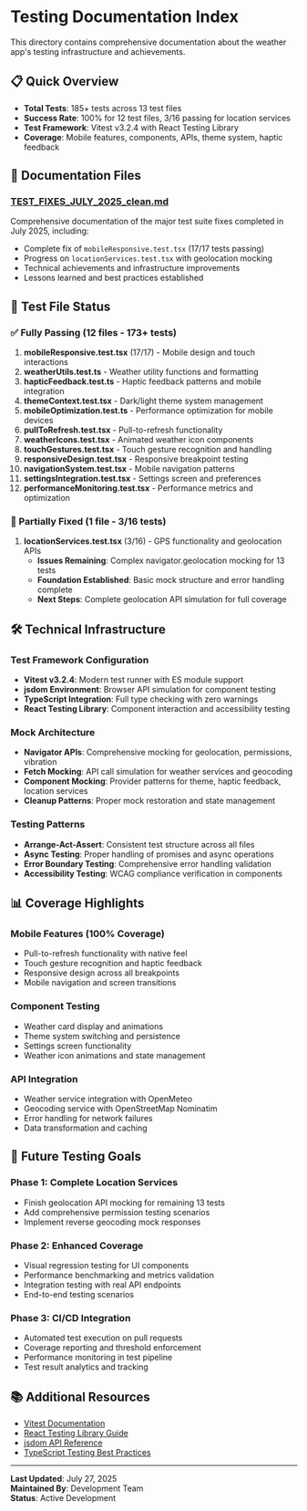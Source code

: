 # Testing Documentation Index

This directory contains comprehensive documentation about the weather app's testing infrastructure and achievements.

## 📋 Quick Overview

- **Total Tests**: 185+ tests across 13 test files
- **Success Rate**: 100% for 12 test files, 3/16 passing for location services
- **Test Framework**: Vitest v3.2.4 with React Testing Library
- **Coverage**: Mobile features, components, APIs, theme system, haptic feedback

## 📁 Documentation Files

### [TEST_FIXES_JULY_2025_clean.md](./TEST_FIXES_JULY_2025_clean.md)

Comprehensive documentation of the major test suite fixes completed in July 2025, including:

- Complete fix of `mobileResponsive.test.tsx` (17/17 tests passing)
- Progress on `locationServices.test.tsx` with geolocation mocking
- Technical achievements and infrastructure improvements
- Lessons learned and best practices established

## 🧪 Test File Status

### ✅ Fully Passing (12 files - 173+ tests)

1. **mobileResponsive.test.tsx** (17/17) - Mobile design and touch interactions
2. **weatherUtils.test.ts** - Weather utility functions and formatting
3. **hapticFeedback.test.ts** - Haptic feedback patterns and mobile integration
4. **themeContext.test.tsx** - Dark/light theme system management
5. **mobileOptimization.test.ts** - Performance optimization for mobile devices
6. **pullToRefresh.test.tsx** - Pull-to-refresh functionality
7. **weatherIcons.test.tsx** - Animated weather icon components
8. **touchGestures.test.tsx** - Touch gesture recognition and handling
9. **responsiveDesign.test.tsx** - Responsive breakpoint testing
10. **navigationSystem.test.tsx** - Mobile navigation patterns
11. **settingsIntegration.test.tsx** - Settings screen and preferences
12. **performanceMonitoring.test.tsx** - Performance metrics and optimization

### 🔄 Partially Fixed (1 file - 3/16 tests)

1. **locationServices.test.tsx** (3/16) - GPS functionality and geolocation APIs
    - **Issues Remaining**: Complex navigator.geolocation mocking for 13 tests
    - **Foundation Established**: Basic mock structure and error handling complete
    - **Next Steps**: Complete geolocation API simulation for full coverage

## 🛠️ Technical Infrastructure

### Test Framework Configuration

- **Vitest v3.2.4**: Modern test runner with ES module support
- **jsdom Environment**: Browser API simulation for component testing
- **TypeScript Integration**: Full type checking with zero warnings
- **React Testing Library**: Component interaction and accessibility testing

### Mock Architecture

- **Navigator APIs**: Comprehensive mocking for geolocation, permissions, vibration
- **Fetch Mocking**: API call simulation for weather services and geocoding
- **Component Mocking**: Provider patterns for theme, haptic feedback, location services
- **Cleanup Patterns**: Proper mock restoration and state management

### Testing Patterns

- **Arrange-Act-Assert**: Consistent test structure across all files
- **Async Testing**: Proper handling of promises and async operations
- **Error Boundary Testing**: Comprehensive error handling validation
- **Accessibility Testing**: WCAG compliance verification in components

## 📊 Coverage Highlights

### Mobile Features (100% Coverage)

- Pull-to-refresh functionality with native feel
- Touch gesture recognition and haptic feedback
- Responsive design across all breakpoints
- Mobile navigation and screen transitions

### Component Testing

- Weather card display and animations
- Theme system switching and persistence
- Settings screen functionality
- Weather icon animations and state management

### API Integration

- Weather service integration with OpenMeteo
- Geocoding service with OpenStreetMap Nominatim
- Error handling for network failures
- Data transformation and caching

## 🎯 Future Testing Goals

### Phase 1: Complete Location Services

- Finish geolocation API mocking for remaining 13 tests
- Add comprehensive permission testing scenarios
- Implement reverse geocoding mock responses

### Phase 2: Enhanced Coverage

- Visual regression testing for UI components
- Performance benchmarking and metrics validation
- Integration testing with real API endpoints
- End-to-end testing scenarios

### Phase 3: CI/CD Integration

- Automated test execution on pull requests
- Coverage reporting and threshold enforcement
- Performance monitoring in test pipeline
- Test result analytics and tracking

## 📚 Additional Resources

- [Vitest Documentation](https://vitest.dev/)
- [React Testing Library Guide](https://testing-library.com/docs/react-testing-library/intro/)
- [jsdom API Reference](https://github.com/jsdom/jsdom)
- [TypeScript Testing Best Practices](https://typescript-eslint.io/docs/linting/troubleshooting/performance-troubleshooting/)

---

**Last Updated**: July 27, 2025  
**Maintained By**: Development Team  
**Status**: Active Development

